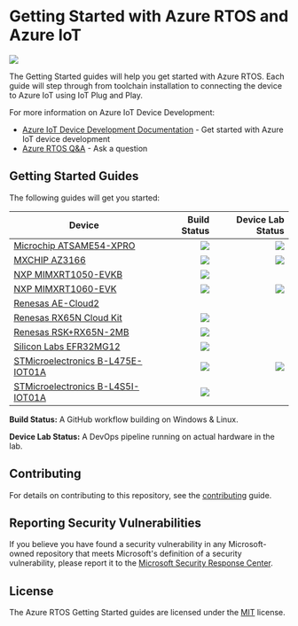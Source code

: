 # Getting Started with Azure RTOS and Azure IoT

![](https://github.com/azure-rtos/getting-started/workflows/Markdown%20links/badge.svg)

The Getting Started guides will help you get started with Azure RTOS. Each guide will step through from toolchain installation to connecting the device to Azure IoT using IoT Plug and Play.

For more information on Azure IoT Device Development:
* [Azure IoT Device Development Documentation](https://docs.microsoft.com/azure/iot-develop) - Get started with Azure IoT device development
* [Azure RTOS Q&A](https://aka.ms/QnA/azure-rtos) - Ask a question

## Getting Started Guides

The following guides will get you started:

|Device|Build Status|Device Lab Status|
|---|--:|--:|
|[Microchip ATSAME54-XPRO](Microchip/ATSAME54-XPRO)|![](https://github.com/azure-rtos/getting-started/workflows/ATSAME54-XPRO/badge.svg)|![](https://expresslogic.visualstudio.com/DeviceLab%20AzureRTOS%20GSG/_apis/build/status/azure-rtos.getting-started.microchip.atsame54xpro?repoName=azure-rtos%2Fgetting-started&branchName=master)|
|[MXCHIP AZ3166](MXChip/AZ3166)|![](https://github.com/azure-rtos/getting-started/workflows/AZ3166/badge.svg)|![](https://expresslogic.visualstudio.com/DeviceLab%20AzureRTOS%20GSG/_apis/build/status/azure-rtos.getting-started.mxchip.az3166?repoName=azure-rtos%2Fgetting-started&branchName=master)|
|[NXP MIMXRT1050-EVKB](NXP/MIMXRT1050-EVKB)|![](https://github.com/azure-rtos/getting-started/workflows/MIMXRT1050-EVKB/badge.svg)||
|[NXP MIMXRT1060-EVK](NXP/MIMXRT1060-EVK)|![](https://github.com/azure-rtos/getting-started/workflows/MIMXRT1060-EVK/badge.svg)|![](https://expresslogic.visualstudio.com/DeviceLab%20AzureRTOS%20GSG/_apis/build/status/azure-rtos.getting-started.nxp.1060evk?repoName=azure-rtos%2Fgetting-started&branchName=master)|
|[Renesas AE-Cloud2](Renesas/Synergy)|||
|[Renesas RX65N Cloud Kit](Renesas/RX65N_Cloud_Kit)|![](https://github.com/azure-rtos/getting-started/workflows/RX65N-Cloud-Kit/badge.svg)||
|[Renesas RSK+RX65N-2MB](Renesas/RSK_RX65N_2MB)|![](https://github.com/azure-rtos/getting-started/workflows/RSK-RX65N-2MB/badge.svg)||
|[Silicon Labs EFR32MG12](SiliconLabs/EFR32MG12)|![](https://github.com/azure-rtos/getting-started/workflows/EFR32MG12/badge.svg)||
|[STMicroelectronics B-L475E-IOT01A](STMicroelectronics/STM32L4_L4+)|![](https://github.com/azure-rtos/getting-started/workflows/STM32L4_L4+/badge.svg)|![](https://expresslogic.visualstudio.com/DeviceLab%20AzureRTOS%20GSG/_apis/build/status/azure-rtos.getting-started.stm.l475?repoName=azure-rtos%2Fgetting-started&branchName=master)|
|[STMicroelectronics B-L4S5I-IOT01A](STMicroelectronics/STM32L4_L4+)|![](https://github.com/azure-rtos/getting-started/workflows/STM32L4_L4+/badge.svg)||

**Build Status:** A GitHub workflow building on Windows & Linux.

**Device Lab Status:** A DevOps pipeline running on actual hardware in the lab.

## Contributing

For details on contributing to this repository, see the [contributing](CONTRIBUTING.md) guide.

## Reporting Security Vulnerabilities

If you believe you have found a security vulnerability in any Microsoft-owned repository that meets Microsoft's definition of a security vulnerability, please report it to the [Microsoft Security Response Center](SECURITY.md).

## License

The Azure RTOS Getting Started guides are licensed under the [MIT](LICENSE.txt) license.
